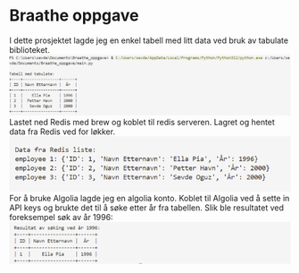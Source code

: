 # Braathe oppgave
I dette prosjektet lagde jeg en enkel tabell med litt data ved bruk av tabulate biblioteket.
![alt text](image.png)
Lastet ned Redis med brew og koblet til redis serveren.
Lagret og hentet data fra Redis ved for løkker.
![alt text](image-1.png)
For å bruke Algolia lagde jeg en algolia konto.
Koblet til Algolia ved å sette in API keys og brukte det til å søke etter år fra tabellen.
Slik ble resultatet ved foreksempel søk av år 1996:
![alt text](image-3.png)



